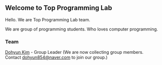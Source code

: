 ## Welcome to Top Programming Lab

Hello. We are Top Programming Lab team.

We are group of programming students. Who loves computer programming.

### Team
[Dohyun Kim](https://github.com/dohyun854) - Group Leader
(We are now collecting group members. Contact dohyun854@naver.com to join our group.)

